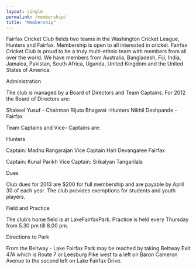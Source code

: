 ```yaml
---
layout: single
permalink: /membership/
title: "Membership"
---
```


Fairfax Cricket Club fields two teams in the Washington Cricket League, Hunters and Fairfax. Membership is open to all interested in cricket. Fairfax Cricket Club is proud to be a truly multi-ethnic team with members from all over the world. We have members from Australia, Bangladesh, Fiji, India, Jamaica, Pakistan, South Africa, Uganda, United Kingdom and the United States of America.

 

Administration

The club is managed by a Board of Directors and Team Captains. For 2012 the Board of Directors are:

Shakeel Yusuf - Chairman
Rijuta Bhagwat -Hunters
Nikhil Deshpande -Fairfax
 

Team Captains and Vice- Captains are:

Hunters

Captain: Madhu Rangarajan
Vice Captain Hari Devangaree
Fairfax

Captain: Kunal Parikh
Vice Captain: Srikalyan Tangarilala
 

Dues

Club dues for 2013 are $200 for full membership and are payable by April 30 of each year. The club provides exemptions for students and youth players.
 

Field and Practice

The club’s home field is at LakeFairfaxPark. Practice is held every Thursday from 5.30 pm till 8.00 pm.
 

Directions to Park

From the Beltway - Lake Fairfax Park may be reached by taking Beltway Exit 47A which is Route 7 or Leesburg Pike west to a left on Baron Cameron Avenue to the second left on Lake Fairfax Drive.